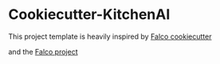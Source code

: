 # Cookiecutter-KitchenAI


This project template is heavily inspired by [Falco cookiecutter](https://github.com/falcopackages/starter-template)

and the [Falco project](https://falco.oluwatobi.dev/)